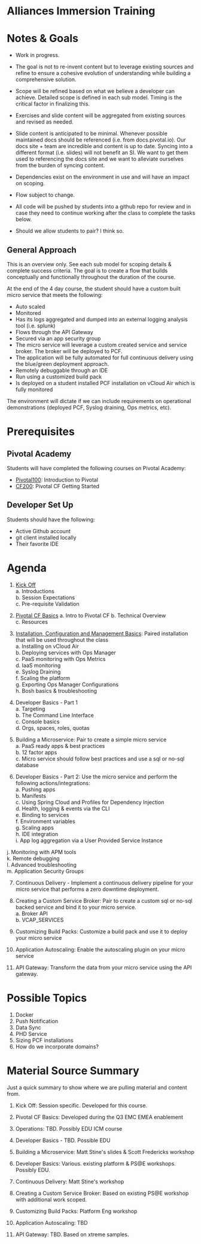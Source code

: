 Alliances Immersion Training
==

# Notes & Goals

* Work in progress.

* The goal is not to re-invent content but to leverage existing sources and refine to ensure a cohesive evolution of understanding while building a comprehensive solution.

* Scope will be refined based on what we believe a developer can achieve.  Detailed scope is defined in each sub model.  Timing is the critical factor in finalizing this.

* Exercises and slide content will be aggregated from existing sources and revised as needed.

* Slide content is anticipated to be minimal.  Whenever possible maintained docs should be referenced (i.e. from docs.pivotal.io).  Our docs site + team are incredible and content is up to date.  Syncing into a different format (i.e. slides) will not benefit an SI.  We want to get them used to referencing the docs site and we want to alleviate ourselves from the burden of syncing content.

* Dependencies exist on the environment in use and will have an impact on scoping.

* Flow subject to change.

* All code will be pushed by students into a github repo for review and in case they need to continue working after the class to complete the tasks below.

* Should we allow students to pair?  I think so.

## General Approach

This is an overview only.  See each sub model for scoping details & complete success criteria.  The goal is to create a flow that builds conceptually and functionally throughout the duration of the course.

At the end of the 4 day course, the student should have a custom built micro service that meets the following:

* Auto scaled
* Monitored
* Has its logs aggregated and dumped into an external logging analysis tool (i.e. splunk)
* Flows through the API Gateway
* Secured via an app security group
* The micro service will leverage a custom created service and service broker.  The broker will be deployed to PCF.
* The application will be fully automated for full continuous delivery using the blue/green deployment approach.
* Remotely debuggable through an IDE
* Run using a customized build pack  
* Is deployed on a student installed PCF installation on vCloud Air which is fully monitored  

The environment will dictate if we can include requirements on operational demonstrations (deployed PCF, Syslog draining, Ops metrics, etc).

# Prerequisites

## Pivotal Academy

Students will have completed the following courses on Pivotal Academy:

* [Pivotal100](https://pivotalpartners.biglms.com/courses/Partners/Pivotal100/VWN/about): Introduction to Pivotal
* [CF200](https://pivotalpartners.biglms.com/courses/PivotalU/CF200/VWZP/about): Pivotal CF Getting Started

## Developer Set Up

Students should have the following:

* Active Github account
* git client installed locally
* Their favorite IDE

# Agenda

1. [Kick Off](kick-off/README.md)  
  a. Introductions   
  b. Session Expectations  
  c. Pre-requisite Validation  

2. [Pivotal CF Basics](basics/README.md)
  a. Intro to Pivotal CF
  b. Technical Overview  
  c. Resources  

3. [Installation, Configuration and Management Basics](pcf-install/README.adoc): Paired installation that will be used throughout the class  
  a. Installing on vCloud Air  
  b. Deploying services with Ops Manager  
  c. PaaS monitoring with Ops Metrics  
  d. IaaS monitoring  
  e. Syslog Draining  
  f. Scaling the platform  
  g. Exporting Ops Manager Configurations  
  h. Bosh basics & troubleshooting 

4. Developer Basics - Part 1  
  a. Targeting  
  b. The Command Line Interface  
  c. Console basics  
  d. Orgs, spaces, roles, quotas

5. Building a Microservice: Pair to create a simple micro service  
  a. PaaS ready apps & best practices  
  b. 12 factor apps  
  c.  Micro service should follow best practices and use a sql or no-sql database  

6. Developer Basics - Part 2: Use the micro service and perform the following actions/integrations:  
  a. Pushing apps  
  b. Manifests  
  c. Using Spring Cloud and Profiles for Dependency Injection  
  d. Health, logging & events via the CLI  
  e. Binding to services  
  f. Environment variables  
  g. Scaling apps  
  h. IDE integration  
  i. App log aggregation via a User Provided Service Instance  

  j. Monitoring with APM tools  
  k. Remote debugging  
  l. Advanced troubleshooting  
  m. Application Security Groups  

7. Continuous Delivery - Implement a continuous delivery pipeline for your micro service that performs a zero downtime deployment.

8. Creating a Custom Service Broker: Pair to create a custom sql or no-sql backed service and bind it to your micro service.  
  a. Broker API  
  b. VCAP_SERVICES

9. Customizing Build Packs: Customize a build pack and use it to deploy your micro service

10. Application Autoscaling: Enable the autoscaling plugin on your micro service

11. API Gateway: Transform the data from your micro service using the API gateway.

# Possible Topics

1. Docker
2. Push Notification
3. Data Sync
4. PHD Service
5. Sizing PCF installations
6. How do we incorporate domains?

# Material Source Summary

Just a quick summary to show where we are pulling material and content from.

1. Kick Off: Session specific.  Developed for this course. 

2. Pivotal CF Basics: Developed during the Q3 EMC EMEA enablement

3. Operations: TBD.  Possibly EDU ICM course

4. Developer Basics - TBD.  Possible EDU

5. Building a Microservice: Matt Stine's slides & Scott Fredericks workshop

6. Developer Basics: Various.  existing platform & PS@E workshops.  Possibly EDU.

7. Continuous Delivery: Matt Stine's workshop

8. Creating a Custom Service Broker: Based on existing PS@E workshop with additional work scoped.

9. Customizing Build Packs: Platform Eng workshop

10. Application Autoscaling: TBD

11. API Gateway: TBD.  Based on xtreme samples.


